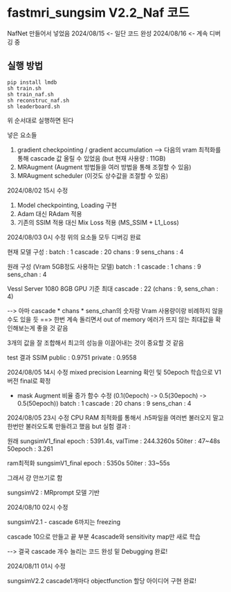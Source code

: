 # fastmri_sungsim V2.2_Naf 코드

NafNet 만들어서 넣었음
2024/08/15 <- 일단 코드 완성
2024/08/16 <- 계속 디버깅 중
## 실행 방법
```
pip install lmdb
sh train.sh
sh train_naf.sh
sh reconstruc_naf.sh
sh leaderboard.sh
```

위 순서대로 실행하면 된다

넣은 요소들
1. gradient checkpointing / gradient accumulation
--> 다음의 vram 최적화를 통해 cascade 값 올릴 수 있었음 (but 현재 사용량 : 11GB)
2. MRAugment (Augment 방법들을 여러 방법을 통해 조절할 수 있음)
3. MRAugment scheduler (이것도 상수값을 조절할 수 있음)

2024/08/02 15시 수정
1. Model checkpointing, Loading 구현
2. Adam 대신 RAdam 적용
3. 기존의 SSIM 적용 대신 Mix Loss 적용 (MS_SSIM + L1_Loss)

2024/08/03 0시 수정
위의 요소들 모두 디버깅 완료

현재 모델 구성 : 
batch : 1
cascade : 20
chans : 9
sens_chans : 4

원래 구성 (Vram 5GB정도 사용하는 모델)
batch : 1
cascade : 1
chans : 9
sens_chan : 4

Vessl Server 1080 8GB GPU 기준 최대 cascade : 22 (chans : 9, sens_chan : 4)

--> 아마 cascade * chans * sens_chan의 숫자랑 Vram 사용량이랑 비례하지 않을 수도 있을 듯
==> 한번 계속 돌리면서 out of memory 에러가 뜨지 않는 최대값을 확인해보는게 좋을 것 같음

3개의 값을 잘 조합해서 최고의 성능을 이끌어내는 것이 중요할 것 같음

test 결과
SSIM
public : 0.9751
private : 0.9558

2024/08/05 14시 수정
mixed precision Learning 확인 및 50epoch 학습으로 V1 버전 final로 확정
+ mask Augment 비율 증가 함수 수정 (0.1(0epoch) -> 0.5(30epoch) -> 0.5(50epoch))
batch : 1
cascade : 20
chans : 9
sens_chan : 4

2024/08/05 23시 수정
CPU RAM 최적화를 통해서 .h5파일을 여러번 불러오지 말고 한번만 불러오도록 만들려고 했음
but 실험 결과 : 

원래 sungsimV1_final 
epoch : 5391.4s, valTime : 244.3260s
50iter : 47~48s
50epoch : 3.261

ram최적화 sungsimV1_final
epoch : 5350s
50iter : 33~55s

그래서 걍 안쓰기로 함

sungsimV2 : MRprompt 모델 기반

2024/08/10 02시 수정

sungsimV2.1 - cascade 6까지는 freezing 

cascade 10으로 만들고 끝 부분 4cascade와 sensitivity map만 새로 학습

--> 결국 cascade 개수 늘리는 코드 완성 밑 Debugging 완료!

2024/08/11 01시 수정

sungsimV2.2 cascade1개마다 objectfunction 할당 아이디어 구현 완료!
